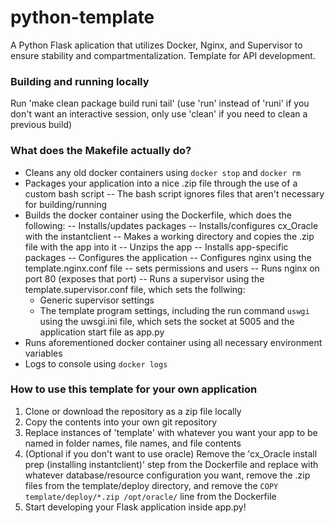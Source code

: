 # python-template
A Python Flask aplication that utilizes Docker, Nginx, and Supervisor to ensure stability and compartmentalization. Template for API development.

### Building and running locally
Run 'make clean package build runi tail' (use 'run' instead of 'runi' if you don't want an interactive session, only use 'clean' if you need to clean a previous build)

### What does the Makefile actually do?
- Cleans any old docker containers using `docker stop` and `docker rm`
- Packages your application into a nice .zip file through the use of a custom bash script
-- The bash script ignores files that aren't necessary for building/running
- Builds the docker container using the Dockerfile, which does the following:
-- Installs/updates packages
-- Installs/configures cx_Oracle with the instantclient
-- Makes a working directory and copies the .zip file with the app into it
-- Unzips the app
-- Installs app-specific packages
-- Configures the application
-- Configures nginx using the template.nginx.conf file
-- sets permissions and users
-- Runs nginx on port 80 (exposes that port)
-- Runs a supervisor using the template.supervisor.conf file, which sets the follwing:
    - Generic supervisor settings
    - The template program settings, including the run command `uswgi` using the uwsgi.ini file, which sets the socket at 5005 and the application start file as app.py
- Runs aforementioned docker container using all necessary environment variables
- Logs to console using `docker logs`

### How to use this template for your own application
1. Clone or download the repository as a zip file locally
2. Copy the contents into your own git repository
3. Replace instances of 'template' with whatever you want your app to be named in folder names, file names, and file contents
5. (Optional if you don't want to use oracle) Remove the 'cx_Oracle install prep (installing instantclient)' step from the Dockerfile and replace with whatever database/resource configuration you want, remove the .zip files from the template/deploy directory, and remove the `COPY template/deploy/*.zip /opt/oracle/` line from the Dockerfile
4. Start developing your Flask application inside app.py!

